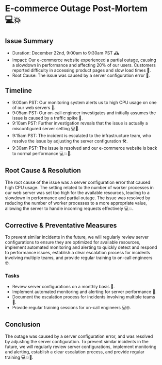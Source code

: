 # E-commerce Outage Post-Mortem 💻💥

## Issue Summary

- Duration: December 22nd, 9:00am to 9:30am PST 🕰️
- Impact: Our e-commerce website experienced a partial outage, causing a slowdown in performance and affecting 20% of our users. Customers reported difficulty in accessing product pages and slow load times 🐢.
- Root Cause: The issue was caused by a server configuration error 🤔.

## Timeline

- 9:00am PST: Our monitoring system alerts us to high CPU usage on one of our web servers 🚨.
- 9:05am PST: Our on-call engineer investigates and initially assumes the issue is caused by a traffic spike 🚗.
- 9:10am PST: Further investigation reveals that the issue is actually a misconfigured server setting 💻🤔.
- 9:15am PST: The incident is escalated to the infrastructure team, who resolve the issue by adjusting the server configuration 🛠️.
- 9:30am PST: The issue is resolved and our e-commerce website is back to normal performance 💻💥💃.

## Root Cause & Resolution

The root cause of the issue was a server configuration error that caused high CPU usage. The setting related to the number of worker processes in our web server was set too high for the available resources, leading to a slowdown in performance and partial outage. The issue was resolved by reducing the number of worker processes to a more appropriate value, allowing the server to handle incoming requests effectively 💻💥.

## Corrective & Preventative Measures

To prevent similar incidents in the future, we will regularly review server configurations to ensure they are optimized for available resources, implement automated monitoring and alerting to quickly detect and respond to performance issues, establish a clear escalation process for incidents involving multiple teams, and provide regular training to on-call engineers 🤓.

### Tasks

- Review server configurations on a monthly basis 📅.
- Implement automated monitoring and alerting for server performance 🚨.
- Document the escalation process for incidents involving multiple teams 📝.
- Provide regular training sessions for on-call engineers 💻🤓.

## Conclusion

The outage was caused by a server configuration error, and was resolved by adjusting the server configuration. To prevent similar incidents in the future, we will regularly review server configurations, implement monitoring and alerting, establish a clear escalation process, and provide regular training 💻💥💃.
